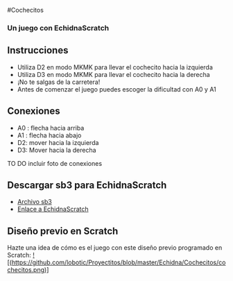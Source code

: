 #Cochecitos
### Un juego con EchidnaScratch

## Instrucciones
- Utiliza D2 en modo MKMK para llevar el cochecito hacia la izquierda
- Utiliza D3 en modo MKMK para llevar el cochecito hacia la derecha
- ¡No te salgas de la carretera!
- Antes de comenzar el juego puedes escoger la dificultad con A0 y A1

## Conexiones
- A0 : flecha hacia arriba
- A1 : flecha hacia abajo
- D2: mover hacia la izquierda
- D3: Mover hacia la derecha

TO DO incluir foto de conexiones

## Descargar sb3 para EchidnaScratch
- [Archivo sb3](https://github.com/lobotic/Proyectitos/blob/master/Echidna/Cochecitos/Cochecitos_Echidna.sb3)
- [Enlace a EchidnaScratch](https://scratch.echidna.es/)

## Diseño previo en Scratch
Hazte una idea de cómo es el juego con este diseño previo programado en Scratch:
[![(https://github.com/lobotic/Proyectitos/blob/master/Echidna/Cochecitos/cochecitos.png)]](https://scratch.mit.edu/projects/667858126/)
